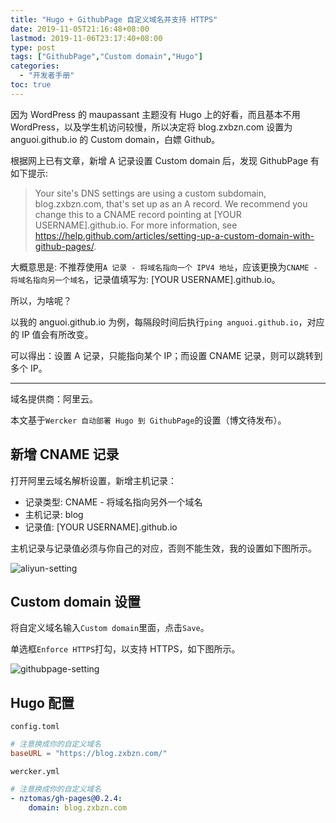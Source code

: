 ```yaml
---
title: "Hugo + GithubPage 自定义域名并支持 HTTPS"
date: 2019-11-05T21:16:48+08:00
lastmod: 2019-11-06T23:17:40+08:00
type: post
tags: ["GithubPage","Custom domain","Hugo"]
categories:
  - "开发者手册"
toc: true
---
```

因为 WordPress 的 maupassant 主题没有 Hugo 上的好看，而且基本不用 WordPress，以及学生机访问较慢，所以决定将 blog.zxbzn.com 设置为 anguoi.github.io 的 Custom domain，白嫖 Github。

根据网上已有文章，新增 A 记录设置 Custom domain 后，发现 GithubPage 有如下提示:

> Your site's DNS settings are using a custom subdomain, blog.zxbzn.com, that's set up as an A record. We recommend you change this to a CNAME record pointing at [YOUR USERNAME].github.io. For more information, see https://help.github.com/articles/setting-up-a-custom-domain-with-github-pages/.

大概意思是: 不推荐使用`A 记录 - 将域名指向一个 IPV4 地址`，应该更换为`CNAME - 将域名指向另一个域名`，记录值填写为: [YOUR USERNAME].github.io。

所以，为啥呢？

以我的 anguoi.github.io 为例，每隔段时间后执行`ping anguoi.github.io`，对应的 IP 值会有所改变。

可以得出：设置 A 记录，只能指向某个 IP；而设置 CNAME 记录，则可以跳转到多个 IP。

---

域名提供商：阿里云。

本文基于`Wercker 自动部署 Hugo 到 GithubPage`的设置（博文待发布）。

## 新增 CNAME 记录 
打开阿里云域名解析设置，新增主机记录：

- 记录类型: CNAME - 将域名指向另外一个域名
- 主机记录: blog
- 记录值: [YOUR USERNAME].github.io
  
主机记录与记录值必须与你自己的对应，否则不能生效，我的设置如下图所示。

![aliyun-setting](aliyun-setting.png)

## Custom domain 设置
将自定义域名输入`Custom domain`里面，点击`Save`。

单选框`Enforce HTTPS`打勾，以支持 HTTPS，如下图所示。

![githubpage-setting](githubpage-setting.png)

## Hugo 配置
`config.toml` 

```toml
# 注意换成你的自定义域名
baseURL = "https://blog.zxbzn.com/"
```

`wercker.yml`

```yml
# 注意换成你的自定义域名
- nztomas/gh-pages@0.2.4:
    domain: blog.zxbzn.com
```
